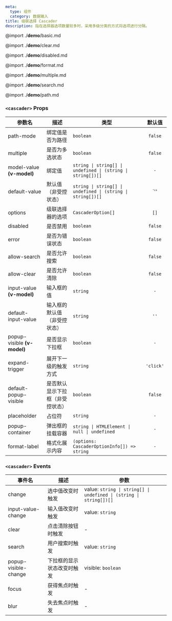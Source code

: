 ```yaml
meta:
  type: 组件
  category: 数据输入
title: 级联选择 Cascader
description: 指在选择器选项数量较多时，采用多级分类的方式将选项进行分隔。
```

@import ./__demo__/basic.md

@import ./__demo__/clear.md

@import ./__demo__/disabled.md

@import ./__demo__/format.md

@import ./__demo__/multiple.md

@import ./__demo__/search.md

@import ./__demo__/path.md


### `<cascader>` Props

|参数名|描述|类型|默认值|
|---|---|---|:---:|
|path-mode|绑定值是否为路径|`boolean`|`false`|
|multiple|是否为多选状态|`boolean`|`false`|
|model-value **(v-model)**|绑定值|`string \| string[] \| undefined \| (string \| string[])[]`|`-`|
|default-value|默认值（非受控状态）|`string \| string[] \| undefined \| (string \| string[])[]`|`'' | undefined | []`|
|options|级联选择器的选项|`CascaderOption[]`|`[]`|
|disabled|是否禁用|`boolean`|`false`|
|error|是否为错误状态|`boolean`|`false`|
|allow-search|是否允许搜索|`boolean`|`false`|
|allow-clear|是否允许清除|`boolean`|`false`|
|input-value **(v-model)**|输入框的值|`string`|`-`|
|default-input-value|输入框的默认值（非受控状态）|`string`|`''`|
|popup-visible **(v-model)**|是否显示下拉框|`boolean`|`-`|
|expand-trigger|展开下一级的触发方式|`string`|`'click'`|
|default-popup-visible|是否默认显示下拉框（非受控状态）|`boolean`|`false`|
|placeholder|占位符|`string`|`-`|
|popup-container|弹出框的挂载容器|`string \| HTMLElement \| null \| undefined`|`-`|
|format-label|格式化展示内容|`(options: CascaderOptionInfo[]) => string`|`-`|
### `<cascader>` Events

|事件名|描述|参数|
|---|---|---|
|change|选中值改变时触发|value: `string \| string[] \| undefined \| (string \| string[])[]`|
|input-value-change|输入值改变时触发|value: `string`|
|clear|点击清除按钮时触发|-|
|search|用户搜索时触发|value: `string`|
|popup-visible-change|下拉框的显示状态改变时触发|visible: `boolean`|
|focus|获得焦点时触发|-|
|blur|失去焦点时触发|-|


